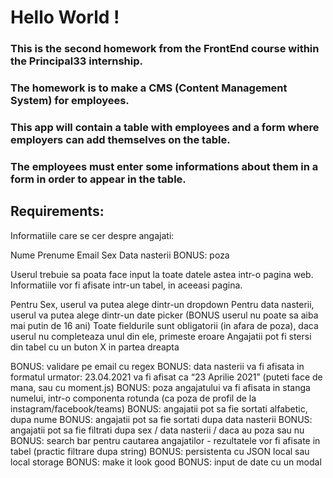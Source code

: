 # Hello World !

### This is the second homework from the FrontEnd course within the Principal33 internship.

### The homework is to make a CMS (Content Management System) for employees.

### This app will contain a table with employees and a form where employers can add themselves on the table.

### The employees must enter some informations about them in a form in order to appear in the table.

## Requirements:

Informatiile care se cer despre angajati:

Nume
Prenume
Email
Sex
Data nasterii
BONUS: poza

Userul trebuie sa poata face input la toate datele astea intr-o pagina web. Informatiile vor fi afisate intr-un tabel, in aceeasi pagina.

Pentru Sex, userul va putea alege dintr-un dropdown
Pentru data nasterii, userul va putea alege dintr-un date picker (BONUS userul nu poate sa aiba mai putin de 16 ani)
Toate fieldurile sunt obligatorii (in afara de poza), daca userul nu completeaza unul din ele, primeste eroare
Angajatii pot fi stersi din tabel cu un buton X in partea dreapta

BONUS: validare pe email cu regex
BONUS: data nasterii va fi afisata in formatul urmator: 23.04.2021 va fi afisat ca “23 Aprilie 2021” (puteti face de mana, sau cu moment.js)
BONUS: poza angajatului va fi afisata in stanga numelui, intr-o componenta rotunda (ca poza de profil de la instagram/facebook/teams)
BONUS: angajatii pot sa fie sortati alfabetic, dupa nume
BONUS: angajatii pot sa fie sortati dupa data nasterii
BONUS: angajatii pot sa fie filtrati dupa sex / data nasterii / daca au poza sau nu
BONUS: search bar pentru cautarea angajatilor - rezultatele vor fi afisate in tabel (practic filtrare dupa string)
BONUS: persistenta cu JSON local sau local storage
BONUS: make it look good
BONUS: input de date cu un modal
